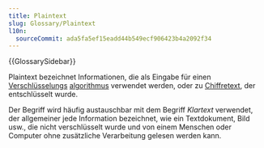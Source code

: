 ```yaml
---
title: Plaintext
slug: Glossary/Plaintext
l10n:
  sourceCommit: ada5fa5ef15eadd44b549ecf906423b4a2092f34
---
```


{{GlossarySidebar}}

Plaintext bezeichnet Informationen, die als Eingabe für einen [Verschlüsselungs](/de/docs/Glossary/encryption) [algorithmus](/de/docs/Glossary/algorithm) verwendet werden, oder zu [Chiffretext](/de/docs/Glossary/ciphertext), der entschlüsselt wurde.

Der Begriff wird häufig austauschbar mit dem Begriff _Klartext_ verwendet, der allgemeiner jede Information bezeichnet, wie ein Textdokument, Bild usw., die nicht verschlüsselt wurde und von einem Menschen oder Computer ohne zusätzliche Verarbeitung gelesen werden kann.
